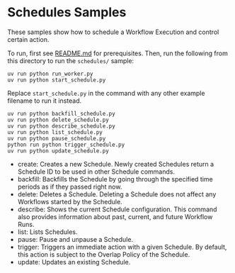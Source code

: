 # Schedules Samples

These samples show how to schedule a Workflow Execution and control certain action.

To run, first see [README.md](../README.md) for prerequisites. Then, run the following from this directory to run the `schedules/` sample:

    uv run python run_worker.py
    uv run python start_schedule.py

Replace `start_schedule.py` in the command with any other example filename to run it instead.

    uv run python backfill_schedule.py
    uv run python delete_schedule.py
    uv run python describe_schedule.py
    uv run python list_schedule.py
    uv run python pause_schedule.py
    python run python trigger_schedule.py
    uv run python update_schedule.py

- create: Creates a new Schedule. Newly created Schedules return a Schedule ID to be used in other Schedule commands.
- backfill: Backfills the Schedule by going through the specified time periods as if they passed right now.
- delete: Deletes a Schedule. Deleting a Schedule does not affect any Workflows started by the Schedule.
- describe: Shows the current Schedule configuration. This command also provides information about past, current, and future Workflow Runs.
- list: Lists Schedules.
- pause: Pause and unpause a Schedule.
- trigger: Triggers an immediate action with a given Schedule. By default, this action is subject to the Overlap Policy of the Schedule.
- update: Updates an existing Schedule.
